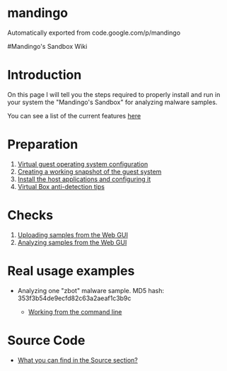 # mandingo
Automatically exported from code.google.com/p/mandingo

<div class="vt" id="wikimaincol">
 <p>#Mandingo's Sandbox Wiki </p><h1><a name="Introduction"></a>Introduction<a href="#Introduction" class="section_anchor"></a></h1><p>On this page I will tell you the steps required to properly install and run in your system the "Mandingo's Sandbox" for analyzing malware samples. </p><p>You can see a list of the current features <a href="https://code.google.com/p/mandingo/wiki/sinjector_features">here</a> </p><h1><a name="Preparation"></a>Preparation<a href="#Preparation" class="section_anchor"></a></h1><ol><li><a href="https://code.google.com/p/mandingo/wiki/virtual_config">Virtual guest operating system configuration</a> </li><li><a href="https://code.google.com/p/mandingo/wiki/guest_snapshot">Creating a working snapshot of the guest system</a> </li><li><a href="https://code.google.com/p/mandingo/wiki/host_config">Install the host applications and configuring it</a> </li><li><a href="https://code.google.com/p/mandingo/wiki/vbox_antidetection_tips">Virtual Box anti-detection tips</a> </li></ol><h1><a name="Checks"></a>Checks<a href="#Checks" class="section_anchor"></a></h1><ol><li><a href="https://code.google.com/p/mandingo/wiki/webgui_uploading_samples">Uploading samples from the Web GUI</a> </li><li><a href="https://code.google.com/p/mandingo/wiki/webgui_analyzing_samples">Analyzing samples from the Web GUI</a> </li></ol><h1><a name="Real_usage_examples"></a>Real usage examples<a href="#Real_usage_examples" class="section_anchor"></a></h1><ul><li>Analyzing one "zbot" malware sample. MD5 hash: 353f3b54de9ecfd82c63a2aeaf1c3b9c </li><ul><li><a href="https://code.google.com/p/mandingo/wiki/webgui_report_zbot1">Working from the command line</a> </li></ul></ul><h1><a name="Source_Code"></a>Source Code<a href="#Source_Code" class="section_anchor"></a></h1><ul><li><a href="https://code.google.com/p/mandingo/wiki/sourcecode">What you can find in the Source section?</a> </li></ul>
 </div>
